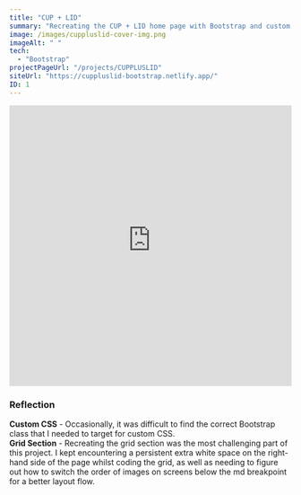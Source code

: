 ```yaml
---
title: "CUP + LID"
summary: "Recreating the CUP + LID home page with Bootstrap and custom CSS"
image: /images/cuppluslid-cover-img.png
imageAlt: " "
tech:
  - "Bootstrap"
projectPageUrl: "/projects/CUPPLUSLID"
siteUrl: "https://cuppluslid-bootstrap.netlify.app/"
ID: 1 
---
```

<iframe class="mb-5" src="https://cuppluslid-bootstrap.netlify.app/" width="100%" height="500px" frameborder="0"> 
</iframe>

### Reflection  

**Custom CSS** - Occasionally, it was difficult to find the correct Bootstrap class that I needed to target for custom CSS.  
**Grid Section** - Recreating the grid section was the most challenging part of this project. I kept encountering a persistent extra white space on the right-hand side of the page whilst coding the grid, as well as needing to figure out how to switch the order of images on screens below the md breakpoint for a better layout flow. 
